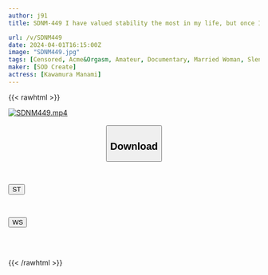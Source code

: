 ```yaml
---
author: j91
title: SDNM-449 I have valued stability the most in my life, but once I had settled down to raising my child, my uterus began to ache. Manami Kawamura Chapter 2, First blindfold play, intense piston, and 3P sex and first vaginal orgasm in her life

url: /v/SDNM449
date: 2024-04-01T16:15:00Z
image: "SDNM449.jpg"
tags: [Censored, Acme&Orgasm, Amateur, Documentary, Married Woman, Slender, Solowork]
maker: [SOD Create]
actress: [Kawamura Manami]
---
```



{{< rawhtml >}}

<div class="video" data-videoid="VWBKayQVqAHKWBd">
    <a href="javascript:;">
        <img src="/v/SDNM449/SDNM449.jpg" width="WIDTH" height="HEIGHT" alt="SDNM449.mp4" loading="lazy">
    </a>
</div>

<script type="text/javascript" src="https://j91.asia/asset/on-demand-st.js"></script>

<br>
  <link rel="stylesheet" href="https://j91.asia/asset/bs5.css">
  
  <center>
  <button class="btn btn-primary" type="button" data-bs-toggle="collapse" data-bs-target=".multi-collapse" aria-expanded="false" aria-controls="multiCollapseExample1 multiCollapseExample2"><h2>Download</h2></button></center>
</p>
<div class="row">
  <div class="col">
    <div class="collapse multi-collapse" id="multiCollapseExample1">
      <div class="card card-body">
	      	      <br>
<div class="buttons">  
<p><a href="https://streamtape.to/v/VWBKayQVqAHKWBd" target="_blank"><button class="btn-hover color-3"><i class="fa fa-download"></i> ST</button></a></p></div>
    </div>
  </div>
</div>
  <div class="col">
    <div class="collapse multi-collapse" id="multiCollapseExample2">
      <div class="card card-body">
	      <br>
<div class="buttons">
<p><a href="https://wolfstream.tv/dl67w98kype3" target="_blank"><button class="btn-hover color-8"><i class="fa fa-download"></i> WS</button></a></p></div>
<br><br>
      </div>
    </div>
  </div>
</div>

{{< /rawhtml >}}